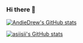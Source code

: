 ### Hi there 👋

[![AndieDrew's GitHub stats](https://github-readme-stats.vercel.app/api?username=andiedrew)](https://github.com/andiedrew/github-readme-stats)


[![asiisii's GitHub stats](https://github-readme-stats.vercel.app/api?username=asiisii)](https://github.com/asiisii/github-readme-stats)


<!-- - 🔭 I’m currently working on ...
- 🌱 I’m currently learning ...
- 👯 I’m looking to collaborate on ...
- 🤔 I’m looking for help with ...
- 💬 Ask me about ...
- 📫 How to reach me: ...
- 😄 Pronouns: ...
- ⚡ Fun fact: ...
 -->
